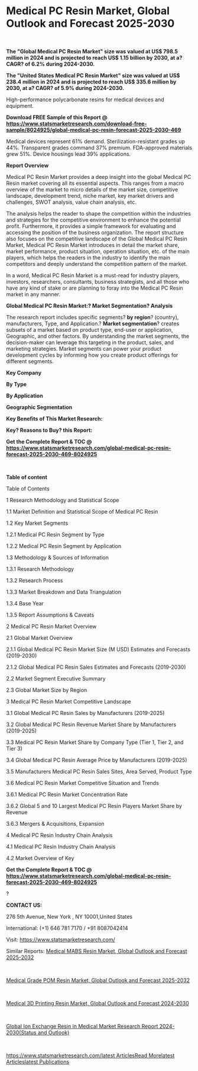 <h1>Medical PC Resin Market, Global Outlook and Forecast 2025-2030</h1><br/><p><strong>The "Global Medical PC Resin Market" size was valued at US$ 798.5 million in 2024 and is projected to reach US$ 1.15 billion by 2030, at a? <strong>CAGR</strong>? of 6.2% during 2024-2030.</strong></p>
 
 
 
 <p><strong>The "United States Medical PC Resin Market" size was valued at US$ 238.4 million in 2024 and is projected to reach US$ 335.6 million by 2030, at a? <strong>CAGR</strong>? of 5.9% during 2024-2030.</strong></p>
 
 
 
 <p>High-performance polycarbonate resins for medical devices and equipment.</p>
 
 
 
 <p><strong>Download FREE Sample of this Report @ <a href="https://www.statsmarketresearch.com/download-free-sample/8024925/global-medical-pc-resin-forecast-2025-2030-469">https://www.statsmarketresearch.com/download-free-sample/8024925/global-medical-pc-resin-forecast-2025-2030-469</a></strong></p>
 
 
 
 <p>Medical devices represent 61% demand. Sterilization-resistant grades up 44%. Transparent grades command 37% premium. FDA-approved materials grew 51%. Device housings lead 39% applications.</p>
 
 
 
 <p><strong>Report Overview</strong></p>
 
 
 
 <p>Medical PC Resin Market provides a deep insight into the global Medical PC Resin market covering all its essential aspects. This ranges from a macro overview of the market to micro details of the market size, competitive landscape, development trend, niche market, key market drivers and challenges, SWOT analysis, value chain analysis, etc.</p>
 
 
 
 <p>The analysis helps the reader to shape the competition within the industries and strategies for the competitive environment to enhance the potential profit. Furthermore, it provides a simple framework for evaluating and accessing the position of the business organization. The report structure also focuses on the competitive landscape of the Global Medical PC Resin Market, Medical PC Resin Market introduces in detail the market share, market performance, product situation, operation situation, etc. of the main players, which helps the readers in the industry to identify the main competitors and deeply understand the competition pattern of the market.</p>
 
 
 
 <p>In a word, Medical PC Resin Market is a must-read for industry players, investors, researchers, consultants, business strategists, and all those who have any kind of stake or are planning to foray into the Medical PC Resin market in any manner.</p>
 
 
 
 <p><strong>Global Medical PC Resin Market:? Market Segmentation? Analysis</strong></p>
 
 
 
 <p>The research report includes specific segments? <strong>by region</strong>? (country), manufacturers, Type, and Application.? <strong>Market segmentation</strong>? creates subsets of a market based on product type, end-user or application, Geographic, and other factors. By understanding the market segments, the decision-maker can leverage this targeting in the product, sales, and marketing strategies. Market segments can power your product development cycles by informing how you create product offerings for different segments.</p>
 
 
 
 <p><strong>Key Company</strong></p>
 
 
 
 <p><strong>By Type</strong></p>
 
 
 
 <p><strong><strong>By Application</strong></strong></p>
 
 
 
 <p><strong>Geographic Segmentation</strong></p>
 
 
 
 <p><strong>Key Benefits of This Market Research:</strong></p>
 
 
 
 <p><strong>Key? <strong>Reasons to Buy</strong>? this Report:</strong></p>
 
 
 
 <div><b>Get the Complete Report & TOC @ <a href="https://www.statsmarketresearch.com/global-medical-pc-resin-forecast-2025-2030-469-8024925">https://www.statsmarketresearch.com/global-medical-pc-resin-forecast-2025-2030-469-8024925</a></b></div>
 
 
 
 <p><br />
 
 <b>Table of content</b></p>
 
 
 
 <p>Table of Contents<br />
 
 1 Research Methodology and Statistical Scope<br />
 
 1.1 Market Definition and Statistical Scope of Medical PC Resin<br />
 
 1.2 Key Market Segments<br />
 
 1.2.1 Medical PC Resin Segment by Type<br />
 
 1.2.2 Medical PC Resin Segment by Application<br />
 
 1.3 Methodology & Sources of Information<br />
 
 1.3.1 Research Methodology<br />
 
 1.3.2 Research Process<br />
 
 1.3.3 Market Breakdown and Data Triangulation<br />
 
 1.3.4 Base Year<br />
 
 1.3.5 Report Assumptions & Caveats<br />
 
 2 Medical PC Resin Market Overview<br />
 
 2.1 Global Market Overview<br />
 
 2.1.1 Global Medical PC Resin Market Size (M USD) Estimates and Forecasts (2019-2030)<br />
 
 2.1.2 Global Medical PC Resin Sales Estimates and Forecasts (2019-2030)<br />
 
 2.2 Market Segment Executive Summary<br />
 
 2.3 Global Market Size by Region<br />
 
 3 Medical PC Resin Market Competitive Landscape<br />
 
 3.1 Global Medical PC Resin Sales by Manufacturers (2019-2025)<br />
 
 3.2 Global Medical PC Resin Revenue Market Share by Manufacturers (2019-2025)<br />
 
 3.3 Medical PC Resin Market Share by Company Type (Tier 1, Tier 2, and Tier 3)<br />
 
 3.4 Global Medical PC Resin Average Price by Manufacturers (2019-2025)<br />
 
 3.5 Manufacturers Medical PC Resin Sales Sites, Area Served, Product Type<br />
 
 3.6 Medical PC Resin Market Competitive Situation and Trends<br />
 
 3.6.1 Medical PC Resin Market Concentration Rate<br />
 
 3.6.2 Global 5 and 10 Largest Medical PC Resin Players Market Share by Revenue<br />
 
 3.6.3 Mergers & Acquisitions, Expansion<br />
 
 4 Medical PC Resin Industry Chain Analysis<br />
 
 4.1 Medical PC Resin Industry Chain Analysis<br />
 
 4.2 Market Overview of Key</p>
 
 
 
 <div><b>Get the Complete Report & TOC @ <a href="https://www.statsmarketresearch.com/global-medical-pc-resin-forecast-2025-2030-469-8024925">https://www.statsmarketresearch.com/global-medical-pc-resin-forecast-2025-2030-469-8024925</a></b></div>
 
 
 
 <p>? </p>
 
 
 
 <p><b>CONTACT US:</b><br />
 
 276 5th Avenue, New York , NY 10001,United States<br />
 
 International: (+1) 646 781 7170 / +91 8087042414<br />
 
 Visit: <a href="https://www.statsmarketresearch.com/">https://www.statsmarketresearch.com/</a><br />
 
 Similar Reports: <a href="https://www.statsmarketresearch.com/global-medical-pc-resin-forecast-2025-2030-469-8024925">Medical MABS Resin Market, Global Outlook and Forecast 2025-2032</a><br />
 
 <br />
 
 <a href="https://www.statsmarketresearch.com/global-medical-pc-resin-forecast-2025-2030-469-8024925">Medical Grade POM Resin Market, Global Outlook and Forecast 2025-2032</a><br />
 
 <br />
 
 <a href="https://www.statsmarketresearch.com/global-medical-pc-resin-forecast-2025-2030-469-8024925">Medical 3D Printing Resin Market, Global Outlook and Forecast 2024-2030</a><br />
 
 <br />
 
 <a href="https://www.statsmarketresearch.com/global-medical-pc-resin-forecast-2025-2030-469-8024925">Global Ion Exchange Resin in Medical Market Research Report 2024-2030(Status and Outlook)</a><br />
 
 <br />
 
 <a href="https://gyeongbokgung.com">https://www.statsmarketresearch.com/</a><a href="https://hallyeomaritime.com">latest Articles</a><a href="https://jingwansa.com">Read More</a><a href="https://nguoiviet.jp/">latest Articles</a><a href="https://www.intelmarketresearch.com/">latest Publications</a></p>